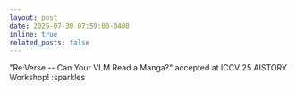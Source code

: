 ```yaml
---
layout: post
date: 2025-07-30 07:59:00-0400
inline: true
related_posts: false
---
```


"Re:Verse -- Can Your VLM Read a Manga?" accepted at ICCV 25 AISTORY Workshop! :sparkles
